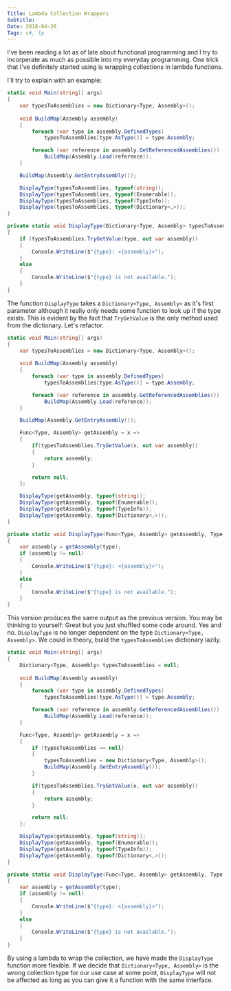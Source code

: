 ```yaml
---
Title: Lambda Collection Wrappers
Subtitle: 
Date: 2018-04-26
Tags: c#, fp
---
```


I've been reading a lot as of late about functional programming and I try to
incorperate as much as possible into my everyday programming. One trick that
I've definitely started using is wrapping collections in lambda functions.

<!--more-->

I'll try to explain with an example:

```csharp
static void Main(string[] args)
{
    var typesToAssemblies = new Dictionary<Type, Assembly>();
    
    void BuildMap(Assembly assembly)
    {
        foreach (var type in assembly.DefinedTypes)
            typesToAssemblies[type.AsType()] = type.Assembly;

        foreach (var reference in assembly.GetReferencedAssemblies())
            BuildMap(Assembly.Load(reference));
    }

    BuildMap(Assembly.GetEntryAssembly());

    DisplayType(typesToAssemblies, typeof(string));
    DisplayType(typesToAssemblies, typeof(Enumerable));
    DisplayType(typesToAssemblies, typeof(TypeInfo));
    DisplayType(typesToAssemblies, typeof(Dictionary<,>));
}

private static void DisplayType(Dictionary<Type, Assembly> typesToAssemblies, Type type)
{
    if (typesToAssemblies.TryGetValue(type, out var assembly))
    {
        Console.WriteLine($"{type}: <{assembly}>");
    }
    else
    {
        Console.WriteLine($"{type} is not available.");
    }
}
```

The function `DisplayType` takes a `Dictionary<Type, Assembly>` as it's first parameter although
it really only needs some function to look up if the type exists. This is evident by the fact that
`TryGetValue` is the only method used from the dictionary. Let's refactor.

```csharp
static void Main(string[] args)
{
    var typesToAssemblies = new Dictionary<Type, Assembly>();
    
    void BuildMap(Assembly assembly)
    {
        foreach (var type in assembly.DefinedTypes)
            typesToAssemblies[type.AsType()] = type.Assembly;

        foreach (var reference in assembly.GetReferencedAssemblies())
            BuildMap(Assembly.Load(reference));
    }

    BuildMap(Assembly.GetEntryAssembly());

    Func<Type, Assembly> getAssembly = x =>
    {
        if(typesToAssemblies.TryGetValue(x, out var assembly))
        {
            return assembly;
        }

        return null;
    };

    DisplayType(getAssembly, typeof(string));
    DisplayType(getAssembly, typeof(Enumerable));
    DisplayType(getAssembly, typeof(TypeInfo));
    DisplayType(getAssembly, typeof(Dictionary<,>));
}

private static void DisplayType(Func<Type, Assembly> getAssembly, Type type)
{
    var assembly = getAssembly(type);
    if (assembly != null)
    {
        Console.WriteLine($"{type}: <{assembly}>");
    }
    else
    {
        Console.WriteLine($"{type} is not available.");
    }
}
```

This version produces the same output as the previous version. You may be thinking to yourself:
Great but you just shuffled some code around. Yes and no. `DisplayType` is no longer dependent on
the type `Dictionary<Type, Assembly>`. We could in theory, build the `typesToAssemblies` dictionary
lazily.

```csharp
static void Main(string[] args)
{
    Dictionary<Type, Assembly> typesToAssemblies = null;
    
    void BuildMap(Assembly assembly)
    {
        foreach (var type in assembly.DefinedTypes)
            typesToAssemblies[type.AsType()] = type.Assembly;

        foreach (var reference in assembly.GetReferencedAssemblies())
            BuildMap(Assembly.Load(reference));
    }

    Func<Type, Assembly> getAssembly = x =>
    {
        if (typesToAssemblies == null)
        {
            typesToAssemblies = new Dictionary<Type, Assembly>();
            BuildMap(Assembly.GetEntryAssembly());
        }

        if(typesToAssemblies.TryGetValue(x, out var assembly))
        {
            return assembly;
        }

        return null;
    };

    DisplayType(getAssembly, typeof(string));
    DisplayType(getAssembly, typeof(Enumerable));
    DisplayType(getAssembly, typeof(TypeInfo));
    DisplayType(getAssembly, typeof(Dictionary<,>));
}

private static void DisplayType(Func<Type, Assembly> getAssembly, Type type)
{
    var assembly = getAssembly(type);
    if (assembly != null)
    {
        Console.WriteLine($"{type}: <{assembly}>");
    }
    else
    {
        Console.WriteLine($"{type} is not available.");
    }
}
```

By using a lambda to wrap the collection, we have made the `DisplayType` function
more flexible. If we decide that `Dictionary<Type, Assembly>` is the wrong collection
type for our use case at some point, `DisplayType` will not be affected as long as
you can give it a function with the same interface.